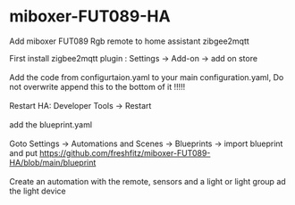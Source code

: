 # miboxer-FUT089-HA
Add miboxer FUT089 Rgb remote to home assistant zibgee2mqtt

First install zigbee2mqtt plugin : Settings -> Add-on -> add on store <br><br>
Add the code from configurtaion.yaml to your main configuration.yaml, Do not overwrite append this to the bottom of it !!!!!  <br><br>
Restart HA: Developer Tools -> Restart <br><br>
add the blueprint.yaml <br><br>
Goto Settings -> Automations and Scenes -> Blueprints -> import blueprint and put https://github.com/freshfitz/miboxer-FUT089-HA/blob/main/blueprint<br><br>
Create an automation with the remote, sensors and a light or light group ad the light device <br>
